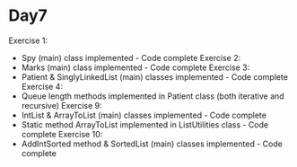 Day7
====
Exercise 1:
  - Spy (main) class implemented - Code complete
Exercise 2:
  - Marks (main) class implemented - Code complete
Exercise 3:
  - Patient & SinglyLinkedList (main) classes implemented - Code complete
Exercise 4:
  - Queue length methods implemented in Patient class (both iterative and recursive)
Exercise 9:
  - IntList & ArrayToList (main) classes implemented - Code complete
  - Static method ArrayToList implemented in ListUtilities class - Code complete
Exercise 10:
  - AddIntSorted method & SortedList (main) classes implemented - Code complete
